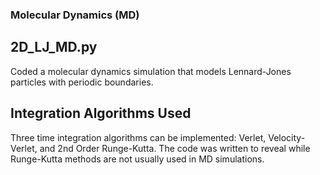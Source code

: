 ### Molecular Dynamics (MD)

## 2D_LJ_MD.py

Coded a molecular dynamics simulation that models Lennard-Jones particles with periodic boundaries. 

## Integration Algorithms Used

Three time integration algorithms can be implemented: Verlet, Velocity-Verlet, and 2nd Order Runge-Kutta. The code was written to reveal while Runge-Kutta methods are not usually used in MD simulations.
